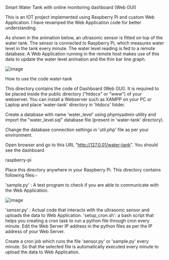 Smart Water Tank with online monitoring dashboard (Web GUI)

This is an IOT project implemented using Raspberry Pi and custom Web Application. I have revamped the Web Application code for better understanding.

As shown in the animation below, an ultrasonic sensor is fitted on top of the water tank. The sensor is connected to Raspberry Pi, which measures water level in the tank every minute. The water level reading is fed to a remote database. A Web Application running in the remote host makes use of this data to update the water level animation and the thin bar line graph.

![image](https://github.com/mayilaikaviya/IOT_Phase1/assets/146530348/62fd49b0-24a2-454d-a0d1-3d96d8b245b6)


How to use the code water-tank

This directory contains the code of Dashboard (Web GUI). It is required to be placed inside the public directory ("htdocs" or "www") of your webserver. You can install a Webserver such as XAMPP on your PC or Laptop and place 'water-tank' directory in 'htdocs' folder.

Create a database with name 'water_level' using phpmyadmin utility and import the "water_level.sql" database file (present in 'water-tank' directory).

Change the database connection settings in 'util.php' file as per your environment.

Open browser and go to this URL "http://127.0.01/water-tank". You should see the dashboard

raspberry-pi

Place this directory anywhere in your Raspberry Pi. This directory contains following files:-

'sample.py' : A test program to check if you are able to communicate with the Web Application.

![image](https://github.com/mayilaikaviya/IOT_Phase1/assets/146530348/f4b7f194-a352-4a42-8929-ef88faa235c5)


'sensor.py' : Actual code that interacts with the ultrasonic sensor and uploads the data to Web Application. 'setup_cron.sh': a bash script that helps you creating a cron task to run a python file through cron every minute. Edit the Web Server IP address in the python files as per the IP address of your Web Server.

Create a cron job which runs the file 'sensor.py' or 'sample.py' every minute. So that the selected file is automatically executed every minute to upload the data to Web Application.
